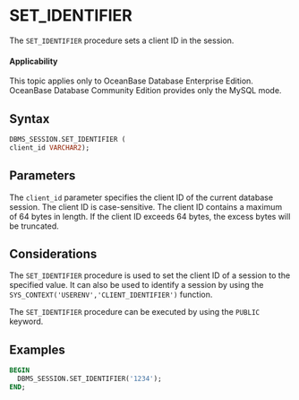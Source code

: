 # SET_IDENTIFIER

The `SET_IDENTIFIER` procedure sets a client ID in the session.

  <main id="notice" >
    <h4>Applicability</h4>
    <p>This topic applies only to OceanBase Database Enterprise Edition. OceanBase Database Community Edition provides only the MySQL mode. </p>
  </main>

## Syntax

```sql
DBMS_SESSION.SET_IDENTIFIER (
client_id VARCHAR2);
```

## Parameters

The `client_id` parameter specifies the client ID of the current database session. The client ID is case-sensitive. The client ID contains a maximum of 64 bytes in length. If the client ID exceeds 64 bytes, the excess bytes will be truncated.

## Considerations

The `SET_IDENTIFIER` procedure is used to set the client ID of a session to the specified value. It can also be used to identify a session by using the `SYS_CONTEXT('USERENV','CLIENT_IDENTIFIER')` function.

The `SET_IDENTIFIER` procedure can be executed by using the `PUBLIC` keyword.

## Examples

```sql
BEGIN
  DBMS_SESSION.SET_IDENTIFIER('1234');
END;
```
